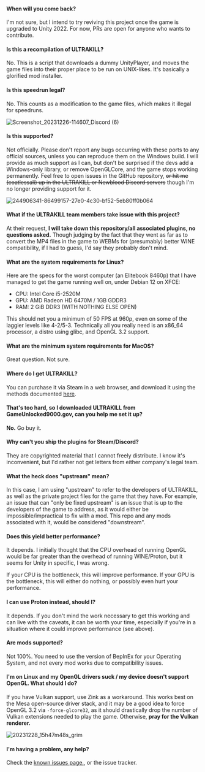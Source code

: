 #### When will you come back?
I'm not sure, but I intend to try reviving this project once the game is upgraded to Unity 2022. For now, PRs are open for anyone who wants to contribute.

#### Is this a recompilation of ULTRAKILL?
No. This is a script that downloads a dummy UnityPlayer, and moves the game files into their proper place to be run on UNIX-likes. It's basically a glorified mod installer.

#### Is this speedrun legal?
No. This counts as a modification to the game files, which makes it illegal for speedruns.

![Screenshot_20231226-114607_Discord (6)](https://github.com/coatlessali/UltraNix/assets/61166135/732f043c-259f-40f7-a261-6e04b2dd1186)


#### Is this supported?
Not officially. Please don't report any bugs occurring with these ports to any official sources, unless you can reproduce them on the Windows build. I will provide as much support as I can, but don't be surprised if the devs add a Windows-only library, or remove OpenGLCore, and the game stops working permanently. Feel free to open issues in the GitHub repository, ~~or hit me (coatlessali) up in the ULTRAKILL or Newblood Discord servers~~ though I'm no longer providing support for it.

![244906341-86499157-27e0-4c30-bf52-5eb80ff0b064](https://github.com/coatlessali/UltraNix/assets/61166135/4431dfc9-f115-4e56-8fdf-1a34eb1ea24b)

#### What if the ULTRAKILL team members take issue with this project?
At their request, **I will take down this repository/all associated plugins, no questions asked.** Though judging by the fact that they went as far as to convert the MP4 files in the game to WEBMs for (presumably) better WINE compatibility, if I had to guess, I'd say they probably don't mind.

#### What are the system requirements for Linux?
Here are the specs for the worst computer (an Elitebook 8460p) that I have managed to get the game running well on, under Debian 12 on XFCE:
* CPU: Intel Core i5-2520M
* GPU: AMD Radeon HD 6470M / 1GB GDDR3
* RAM: 2 GiB DDR3 (WITH NOTHING ELSE OPEN)

This should net you a minimum of 50 FPS at 960p, even on some of the laggier levels like 4-2/5-3. Technically all you really need is an x86_64 processor, a distro using glibc, and OpenGL 3.2 support.

#### What are the minimum system requirements for MacOS?
Great question. Not sure.

#### Where do I get ULTRAKILL?
You can purchase it via Steam in a web browser, and download it using the methods documented [here](https://github.com/coatlessali/UltraNix/wiki/Downloading-ULTRAKILL-and-Plugins).

#### That's too hard, so I downloaded ULTRAKILL from GameUnlocked9000.gov, can you help me set it up?
**No.** Go buy it.

#### Why can't you ship the plugins for Steam/Discord?
They are copyrighted material that I cannot freely distribute. I know it's inconvenient, but I'd rather not get letters from either company's legal team.

#### What the heck does "upstream" mean?
In this case, I am using "upstream" to refer to the developers of ULTRAKILL, as well as the private project files for the game that they have. For example, an issue that can "only be fixed upstream" is an issue that is up to the developers of the game to address, as it would either be impossible/impractical to fix with a mod. This repo and any mods associated with it, would be considered "downstream".

#### Does this yield better performance?
It depends. I initially thought that the CPU overhead of running OpenGL would be far greater than the overhead of running WINE/Proton, but it seems for Unity in specific, I was wrong.

If your CPU is the bottleneck, this will improve performance. If your GPU is the bottleneck, this will either do nothing, or possibly even hurt your performance.

#### I can use Proton instead, should I?
It depends. If you don't mind the work necessary to get this working and can live with the caveats, it can be worth your time, especially if you're in a situation where it could improve performance (see above).

#### Are mods supported?
Not 100%. You need to use the version of BepInEx for your Operating System, and not every mod works due to compatibility issues.

#### I'm on Linux and my OpenGL drivers suck / my device doesn't support OpenGL. What should I do?
If you have Vulkan support, use Zink as a workaround. This works best on the Mesa open-source driver stack, and it may be a good idea to force OpenGL 3.2 via `-force-glcore32`, as it should drastically drop the number of Vulkan extensions needed to play the game. Otherwise, **pray for the Vulkan renderer.**

![20231228_15h47m48s_grim](https://github.com/coatlessali/UltraNix/assets/61166135/d12e4b33-7194-4bae-8a13-729a3afaaa9f)

#### I'm having a problem, any help?
Check the [known issues page.](https://github.com/coatlessali/UltraNix/wiki/Known-Issues), or the issue tracker.